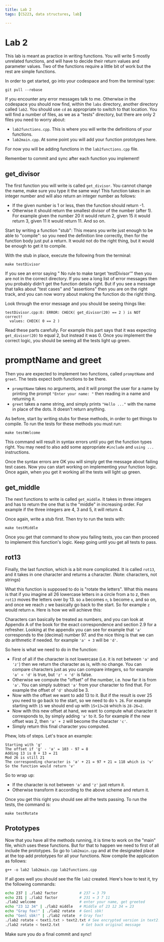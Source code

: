 ```yaml
---
title: Lab 2
tags: [CS223, data structures, lab]

---
```


# Lab 2

This lab is meant as practice in writing functions. You will write 5 mostly unrelated functions, and will have to decide their return values and parameter values. Two of the functions require a little bit of work but the rest are simple functions.

In order to get started, go into your codespace and from the terminal type:
```
git pull --rebase
```
If you encounter any error messages talk to me. Otherwise in the codespace you should now find, within the `labs` directory, another directory called `lab2`. You should use `cd` as appropriate to switch to that location. You will find a number of files, as we as a "tests" directory, but there are only 2 files you need to worry about:

- `lab2functions.cpp`. This is where you will write the definitions of your functions.
- `lab2main.cpp`. At some point you will add your function prototypes here.

For now you will be adding functions in the `lab2functions.cpp` file.

Remember to commit and sync after each function you implement!

## get_divisor

The first function you will write is called `get_divisor`. You cannot change the name, make sure you type it the same way! This function takes in an integer number and will also return an integer number as follows:

- If the given number is 1 or less, then the function should return -1.
- Otherwise it should return the smallest divisor of the number (after 1). For example given the number 20 it would return 2, given 15 it would return 3, given 11 it would return 11. And so on.

Start by writing a function "stub": This means you write just enough to be able to "compile": so you need the definition line correctly, then for the function body just put a return. It would not do the right thing, but it would be enough to get it to compile.

With the stub in place, execute the following from the terminal:
```
make testDivisor
```
If you see an error saying " No rule to make target 'testDivisor'" then you are not in the correct directory. If you see a long list of error messages then you probably didn't get the function details right. But if you see a message that talks about "test cases" and "assertions" then you are on the right track, and you can now worry about making the function do the right thing.

Look through the error message and you should be seeing things like:
```
testDivisor.cpp:8: ERROR: CHECK( get_divisor(20) == 2 ) is NOT correct!
  values: CHECK( 0 == 2 )
```
Read these parts carefully. For example this part says that it was expecting `get_divisor(20)` to equal 2, but instead it was 0. Once you implement the correct logic, you should be seeing all the tests light up green.

# promptName and greet

Then you are expected to implement two functions, called `promptName` and `greet`. The tests expect both functions to be there.

- `promptName` takes no arguments, and it will prompt the user for a name by printing the prompt `"Enter your name: "` then reading in a name and returning it.
- `greet` takes a name string, and simply prints `"Hello ..."` with the name in place of the dots. It doesn't return anything.

As before, start by writing stubs for these methods, in order to get things to compile. To run the tests for these methods you must run:
```
make testWelcome
```
This command will result in syntax errors until you get the function types right. You may need to also add some appropriate `#include` and `using ...` instructions.

Once the syntax errors are OK you will simply get the message about failing test cases. Now you can start working on implementing your function logic. Once again, when you get it working all the tests will light up green.

## get_middle

The next functions to write is called `get_middle`. It takes in three integers and has to return the one that is the "middle" in increasing order. For example if the three integers are 4, 3 and 5, it will return 4.

Once again, write a stub first. Then try to run the tests with:
```
make testMiddle
```
Once you get that command to show you failing tests, you can then proceed to implement this function's logic. Keep going until you get all tests to pass.

## rot13

Finally, the last function, which is a bit more complicated. It is called `rot13`, and it takes in one character and returns a character. (Note: characters, not strings)

What this function is supposed to do is "rotate the letters". What this means is that if you imagine all 26 lowercase letters in a circle from a to z, then `rot13` moves the letters over by 13. so `a` becomes `n`, `b` become `o`, and so on, and once we reach `z` we basically go back to the start. So for example `z` would return `m`. Here is how we will achieve this:

Characters can basically be treated as numbers, and you can look at Appendix A of the book for the exact correspondence and section 2.9 for a refresher. Looking at the appendix you can see for example that `'a'` corresponds to the (decimal) number 97. and the nice thing is that we can do arithmetic if needed. for example `'a' + 3` will be `'d'`.

So here is what we need to do in the function:

- First of all if the character is not lowercase (i.e. it is not between `'a'` and `'z'`) then we return the character as is, with no change. You can compare characters just as you can compare integers, so for example `'a' < 'd'` is true, but `'z' < 'd'` is false.
- Otherwise we compute the "offset" of the number, i.e. how far it is from `'a'`. You can simply subtract `'a'` from your character to find that. For example the offset of `'d'` should be 3.
- Now with the offset we want to add 13 to it. But if the result is over 25 you need to go back to the start, so we need to do `% 26`. For example starting with `15` we should end up with `15+13=28` which is `28-26=2`.
- Now with this new offset at hand, we want to compute what character it corresponds to, by simply adding `'a'` to it. So for example if the new offset was 2, then `'a' + 2` will become the character `'c'`.
- Simply return this final character you computed.

Phew, lots of steps. Let's trace an example:
```
Starting with 'g'
The offset if 'g' - 'a' = 103 - 97 = 8
Adding 13 is 8 + 13 = 21
Mod 26 is still 21
The corresponding character is 'a' + 21 = 97 + 21 = 118 which is 'v'
So the function would return 'v'
```

So to wrap up:

- If the character is not between `'a'` and `'z'` just return it.
- Otherwise transform it according to the above scheme and return it.

Once you get this right you should see all the tests passing. To run the tests, the command is:
```
make testRotate
```

## Prototypes

Now that you have all the methods running, it is time to work on the "main" file, which uses these functions. But for that to happen we need to first of all include the prototypes. So go to `lab2main.cpp` and at the designated place at the top add prototypes for all your functions. Now compile the application as follows:
```
g++ -o lab2 lab2main.cpp lab2functions.cpp
```
If all goes well you should see the file `lab2` created. Here's how to test it, try the following commands:
```bash
echo 237 | ./lab2 factor          # 237 = 3 79
echo 231 | ./lab2 factor          # 231 = 3 7 11
./lab2 welcome                    # enter your name, get greeted
echo "23 12 34" | ./lab2 middle   # Middle of 23 12 34 = 23
echo "Gray fox!" | ./lab2 rotate  # Genl sbk!
echo "Genl sbk!" | ./lab2 rotate  # Gray fox!
./lab2 rotate < text1.txt > text2.txt # See encrypted version in text2.txt
./lab2 rotate < text2.txt          # Get back original message
```

Make sure you do a final commit and sync!
